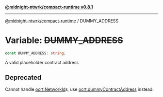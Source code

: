 [**@midnight-ntwrk/compact-runtime v0.8.1**](../README.md)

***

[@midnight-ntwrk/compact-runtime](../globals.md) / DUMMY\_ADDRESS

# Variable: ~~DUMMY\_ADDRESS~~

```ts
const DUMMY_ADDRESS: string;
```

A valid placeholder contract address

## Deprecated

Cannot handle [ocrt.NetworkId](../enumerations/NetworkId.md)s, use
[ocrt.dummyContractAddress](../functions/dummyContractAddress.md) instead.
